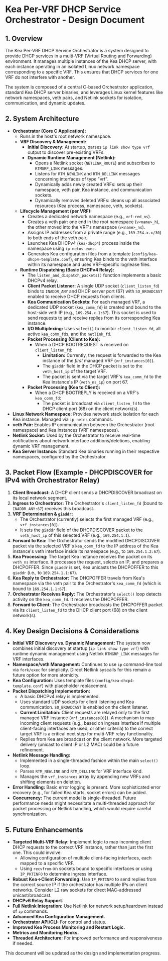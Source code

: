 # Kea Per-VRF DHCP Service Orchestrator - Design Document

## 1. Overview

The Kea Per-VRF DHCP Service Orchestrator is a system designed to provide DHCP services in a multi-VRF (Virtual Routing and Forwarding) environment. It manages multiple instances of the Kea DHCP server, with each instance operating in an isolated Linux network namespace corresponding to a specific VRF. This ensures that DHCP services for one VRF do not interfere with another.

The system is composed of a central C-based Orchestrator application, standard Kea DHCP server binaries, and leverages Linux kernel features like network namespaces, veth pairs, and Netlink sockets for isolation, communication, and dynamic updates.

## 2. System Architecture

*   **Orchestrator (Core C Application):**
    *   Runs in the host's root network namespace.
    *   **VRF Discovery & Management:**
        *   **Initial Discovery:** At startup, parses `ip link show type vrf` output to discover pre-existing VRFs.
        *   **Dynamic Runtime Management (Netlink):**
            *   Opens a Netlink socket (`NETLINK_ROUTE`) and subscribes to `RTMGRP_LINK` messages.
            *   Listens for `RTM_NEWLINK` and `RTM_DELLINK` messages concerning interfaces of type "vrf".
            *   Dynamically adds newly created VRFs: sets up their namespace, veth pair, Kea instance, and communication sockets.
            *   Dynamically removes deleted VRFs: cleans up all associated resources (Kea process, namespace, veth, sockets).
    *   **Lifecycle Management (per VRF):**
        *   Creates a dedicated network namespace (e.g., `vrf-red_ns`).
        *   Creates a veth pair: one end in the root namespace (`v<name>_h`), the other moved into the VRF's namespace (`v<name>_ns`).
        *   Assigns IP addresses from a private range (e.g., `169.254.x.x/30`) to both ends of the veth pair.
        *   Launches Kea DHCPv4 (`kea-dhcp4`) process inside the namespace using `ip netns exec`.
        *   Generates Kea configuration files from a template (`config/kea-dhcp4-template.conf`), ensuring Kea binds to the veth interface within its namespace and uses VRF-specific log/lease files.
    *   **Runtime Dispatching (Basic DHCPv4 Relay):**
        *   The `listen_and_dispatch_packets()` function implements a basic DHCPv4 relay.
        *   **Client Packet Listener:** A single UDP socket (`client_listen_fd`) binds to `INADDR_ANY` and DHCP server port (67) with `SO_BROADCAST` enabled to receive DHCP requests from clients.
        *   **Kea Communication Sockets:** For each managed VRF, a dedicated UDP socket (`kea_comm_fd`) is created and bound to the host-side veth IP (e.g., `169.254.x.1:67`). This socket is used to send requests to and receive replies from its corresponding Kea instance.
        *   **I/O Multiplexing:** Uses `select()` to monitor `client_listen_fd`, all active `kea_comm_fd`s, and the `netlink_fd`.
        *   **Packet Processing (Client to Kea):**
            *   When a DHCP BOOTREQUEST is received on `client_listen_fd`:
                *   **Limitation:** Currently, the request is forwarded to the Kea instance of the *first* managed VRF (`vrf_instances[0]`).
                *   The `giaddr` field in the DHCP packet is set to the `veth_host_ip` of the target VRF.
                *   The packet is sent via the target VRF's `kea_comm_fd` to the Kea instance's IP (`veth_ns_ip`) on port 67.
        *   **Packet Processing (Kea to Client):**
            *   When a DHCP BOOTREPLY is received on a VRF's `kea_comm_fd`:
                *   The packet is broadcast via `client_listen_fd` to the DHCP client port (68) on the client network(s).
*   **Linux Network Namespace:** Provides network stack isolation for each Kea instance. Managed via `ip netns` commands.
*   **veth Pair:** Enables IP communication between the Orchestrator (root namespace) and Kea instances (VRF namespaces).
*   **Netlink Socket:** Used by the Orchestrator to receive real-time notifications about network interface additions/deletions, enabling dynamic VRF management.
*   **Kea Server Instance:** Standard Kea binaries running in their respective namespaces, configured by the Orchestrator.

## 3. Packet Flow (Example - DHCPDISCOVER for IPv4 with Orchestrator Relay)

1.  **Client Broadcast:** A DHCP client sends a DHCPDISCOVER broadcast on its local network segment.
2.  **Ingress to Orchestrator:** The Orchestrator's `client_listen_fd` (bound to `INADDR_ANY:67`) receives this broadcast.
3.  **VRF Determination & `giaddr`:**
    *   The Orchestrator (currently) selects the first managed VRF (e.g., `vrf_instances[0]`).
    *   It sets the `giaddr` field of the DHCPDISCOVER packet to the `veth_host_ip` of this selected VRF (e.g., `169.254.1.1`).
4.  **Forward to Kea:** The Orchestrator sends the modified DHCPDISCOVER packet via the selected VRF's `kea_comm_fd` to the IP address of the Kea instance's veth interface inside its namespace (e.g., to `169.254.1.2:67`).
5.  **Kea Processing:** The target Kea instance receives the packet on its `veth_ns` interface. It processes the request, selects an IP, and prepares a DHCPOFFER. Since `giaddr` is set, Kea unicasts the DHCPOFFER to this `giaddr` (i.e., to `169.254.1.1:67`).
6.  **Kea Reply to Orchestrator:** The DHCPOFFER travels from Kea's namespace via the veth pair to the Orchestrator's `kea_comm_fd` (which is bound to `169.254.1.1:67`).
7.  **Orchestrator Receives Reply:** The Orchestrator's `select()` loop detects activity on the `kea_comm_fd`. It receives the DHCPOFFER.
8.  **Forward to Client:** The Orchestrator broadcasts the DHCPOFFER packet via its `client_listen_fd` to the DHCP client port (68) on the client network(s).

## 4. Key Design Decisions & Considerations

*   **Initial VRF Discovery vs. Dynamic Management:** The system now combines initial discovery at startup (`ip link show type vrf`) with runtime dynamic management using Netlink `RTMGRP_LINK` messages for VRF interfaces.
*   **Namespace/veth Management:** Continues to use `ip` command-line tool via `fork/exec` for simplicity. Direct Netlink syscalls for this remain a future option for more atomicity.
*   **Kea Configuration:** Uses template files (`config/kea-dhcp4-template.conf`) with placeholder replacement.
*   **Packet Dispatching Implementation:**
    *   A basic DHCPv4 relay is implemented.
    *   Uses standard UDP sockets for client listening and Kea communication. `SO_BROADCAST` is enabled on the client listener.
    *   **Current Limitation:** Client requests are relayed only to the first managed VRF instance (`vrf_instances[0]`). A mechanism to map incoming client requests (e.g., based on ingress interface if multiple client-facing interfaces are used, or other criteria) to the correct target VRF is a critical next step for multi-VRF relay functionality.
    *   Replies from Kea are broadcast on the client network. More targeted delivery (unicast to client IP or L2 MAC) could be a future refinement.
*   **Netlink Message Handling:**
    *   Implemented in a single-threaded fashion within the main `select()` loop.
    *   Parses `RTM_NEWLINK` and `RTM_DELLINK` for VRF interface kind.
    *   Manages the `vrf_instances` array by appending new VRFs and shifting elements on deletion.
*   **Error Handling:** Basic error logging is present. More sophisticated error recovery (e.g., for failed Kea starts, socket errors) can be added.
*   **Concurrency:** The current model is single-threaded. Future performance needs might necessitate a multi-threaded approach for packet processing or Netlink handling, which would require careful synchronization.

## 5. Future Enhancements

*   **Targeted Multi-VRF Relay:** Implement logic to map incoming client DHCP requests to the correct VRF instance, rather than just the first one. This could involve:
    *   Allowing configuration of multiple client-facing interfaces, each mapped to a specific VRF.
    *   Using `recvfrom` on sockets bound to specific interfaces or using `IP_PKTINFO` to determine ingress interface.
*   **Robust Kea->Client Forwarding:** Use `IP_PKTINFO` to send replies from the correct source IP if the orchestrator has multiple IPs on client networks. Consider L2 raw sockets for direct MAC-addressed unicast/broadcast.
*   **DHCPv6 Relay Support.**
*   **Full Netlink Integration:** Use Netlink for network setup/teardown instead of `ip` commands.
*   **Advanced Kea Configuration Management.**
*   **Orchestrator API/CLI:** For control and status.
*   **Improved Kea Process Monitoring and Restart Logic.**
*   **Metrics and Monitoring Hooks.**
*   **Threaded Architecture:** For improved performance and responsiveness if needed.

This document will be updated as the design and implementation progress.
